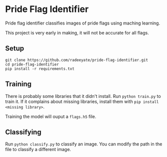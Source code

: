 # Pride Flag Identifier

Pride flag identifier classifies images of pride flags using maching learning.

This project is very early in making, it will not be accurate for all flags.

## Setup
```
git clone https://github.com/radeeyate/pride-flag-identifier.git
cd pride-flag-identifier
pip install -r requirements.txt
```

## Training

There is probably some libraries that it didn't install. Run `python train.py` to train it. If it complains about missing libraries, install them with `pip install <missing library>`.

Training the model will ouput a `flags.h5` file.

## Classifying

Run `python classify.py` to classify an image. You can modify the path in the file to classify a different image.